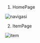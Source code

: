 1. HomePage

![navigasi](https://user-images.githubusercontent.com/55042970/159102479-9b2102c7-3a8b-4a82-b146-0219e854edc5.PNG)

2. ItemPage

![item](https://user-images.githubusercontent.com/55042970/159115603-ef003d6e-e4c0-49a6-b42d-54bb90b37ccb.PNG)




